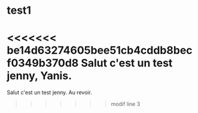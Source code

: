 # test1

<<<<<<< be14d63274605bee51cb4cddb8becf0349b370d8
Salut c'est un test jenny, Yanis.
=======
Salut c'est un test jenny. Au revoir.
>>>>>>> modif line 3
